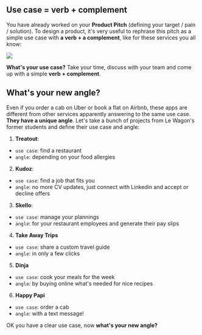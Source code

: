 ## Use case = verb + complement

You have already worked on your **Product Pitch** (defining your target / pain / solution). To design a product, it's very useful to rephrase this pitch as a simple use case with **a verb + a complement**, like for these services you all know:

![](https://raw.githubusercontent.com/lewagon/fullstack-images/master/product-design/use-case.png)

**What's your use case?** Take your time, discuss with your team and come up with a simple **verb + complement**.

## What's your new angle?

Even if you order a cab on Uber or book a flat on Airbnb, these apps are different from other services apparently answering to the same use case. **They have a unique angle**. Let's take a bunch of projects from Le Wagon's former students and define their use case and angle:

1. **Treatout**:
  - `use case`: find a restaurant
  - `angle`: depending on your food allergies
2. **Kudoz**:
  - `use case`: find a job that fits you
  - `angle`: no more CV updates, just connect with Linkedin and accept or decline offers
3. **Skello**:
  - `use case`: manage your plannings
  - `angle`: for your restaurant employees and generate their pay slips
4. **Take Away Trips**
  - `use case`: share a custom travel guide
  - `angle`: in only a few clicks
5. **Dinja**
  - `use case`: cook your meals for the week
  - `angle`: by buying online what's needed for nice recipes
6. **Happy Papi**
  - `use case`: order a cab
  - `angle`: with a text message!

OK you have a clear use case, now **what's your new angle?**
